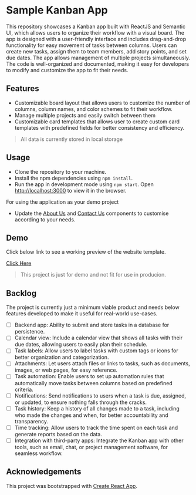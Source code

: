 # Sample Kanban App

This repository showcases a Kanban app built with ReactJS and Semantic UI, which allows users to organize their workflow with a visual board.
The app is designed with a user-friendly interface and includes drag-and-drop functionality for easy movement of tasks between columns.
Users can create new tasks, assign them to team members, add story points, and set due dates.
The app allows management of multiple projects simultaneously.
The code is well-organized and documented, making it easy for developers to modify and customize the app to fit their needs.

## Features

- Customizable board layout that allows users to customize the number of columns, column names, and color schemes to fit their workflow.
- Manage multiple projects and easily switch between them
- Customizable card templates that allows user to create custom card templates with predefined fields for better consistency and efficiency.

> All data is currently stored in local storage
>
## Usage

- Clone the repository to your machine.
- Install the npm dependencies using `npm install`.
- Run the app in development mode using `npm start`. Open <http://localhost:3000> to view it in the browser.

For using the application as your demo project

- Update the [About Us](./src/components/About.jsx) and [Contact Us](./src/components/Contact.jsx)
  components to customise according to your needs.

## Demo

Click below link to see a working preview of the website template.

[Click Here](https://sample-kanban-app.netlify.app/)

> This project is just for demo and not fit for use in producion.

## Backlog

The project is currently just a minimum viable product
and needs below features developed to make it
useful for real-world use-cases.

- [ ] Backend app: Ability to submit and store tasks in a database for persistence.
- [ ] Calendar view: Include a calendar view that shows all tasks with their due dates, allowing users to easily plan their schedule.
- [ ] Task labels: Allow users to label tasks with custom tags or icons for better organization and categorization.
- [ ]  Attachments: Let users attach files or links to tasks, such as documents, images, or web pages, for easy reference.
- [ ] Task automation: Enable users to set up automation rules that automatically move tasks between columns based on predefined criteria.
- [ ] Notifications: Send notifications to users when a task is due, assigned, or updated, to ensure nothing falls through the cracks.
- [ ] Task history: Keep a history of all changes made to a task, including who made the changes and when, for better accountability and transparency.
- [ ] Time tracking: Allow users to track the time spent on each task and generate reports based on the data.
- [ ] Integration with third-party apps: Integrate the Kanban app with other tools, such as email, chat, or project management software, for seamless workflow.

## Acknowledgements

This project was bootstrapped with [Create React App](https://github.com/facebook/create-react-app).
